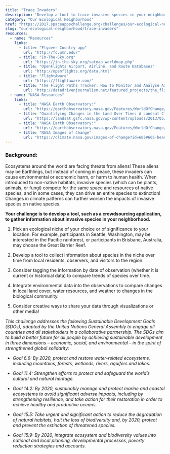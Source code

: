 ```yaml
---
title: "Trace Invaders"
description: "Develop a tool to trace invasive species in your neighborhood over time!"
category: "Our Ecological Neighborhood"
href: "https://2017.spaceappschallenge.org/challenges/our-ecological-neighborhood/trace-invaders"
slug: "our-ecological-neighborhood/trace-invaders"
resources: 
  - name: "Resources"
    links: 
      - title: "Flyover Country app"
        url: "http://fc.umn.edu/" 
      - title: "In-The-Sky.org"
        url: "https://in-the-sky.org/satmap_worldmap.php" 
      - title: "OpenFlights Airport, Airline, and Route Databases"
        url: "http://openflights.org/data.html" 
      - title: "FlightAware"
        url: "https://flightaware.com/" 
      - title: "The Flight Paths Tracker: How to Monitor and Analyse Air Traffic Above Individual Locations"
        url: "http://datadrivenjournalism.net/featured_projects/the_flight_paths_tracker_how_to_monitor_and_analyse_air_traffic" 
  - name: "NASA Resources"
    links: 
      - title: "NASA Earth Observatory:"
        url: "https://earthobservatory.nasa.gov/Features/WorldOfChange/" 
      - title: "Quantifying Changes in the Land Over Time: A Landsat Classroom Activity"
        url: "https://landsat.gsfc.nasa.gov/wp-content/uploads/2013/05/Landsat_QuantifyChanges.pdf" 
      - title: "NASA Earth Observatory:"
        url: "https://earthobservatory.nasa.gov/Features/WorldOfChange/cape_cod.php" 
      - title: "NASA Images of Change"
        url: "https://climate.nasa.gov/images-of-change?id=605#605-heavy-rains-flood-peru" 
---
```


### **Background:**

Ecosystems around the world are facing threats from aliens! These aliens may
be Earthlings, but instead of coming in peace, these invaders can cause
environmental or economic harm, or harm to human health. When introduced to
non-native habitats, invasive species (which can be plants, animals, or fungi)
compete for the same space and resources of native species, and in some cases,
they can drive an entire species to extinction! Changes in climate patterns
can further worsen the impacts of invasive species on native species.

**Your challenge is to develop a tool, such as a crowdsourcing application, to gather information about invasive species in your neighborhood.**

  1. Pick an ecological niche of your choice or of significance to your location. For example, participants in Seattle, Washington, may be interested in the Pacific rainforest, or participants in Brisbane, Australia, may choose the Great Barrier Reef.  

  2. Develop a tool to collect information about species in the niche over time from local residents, observers, and visitors to the region.   

  3. Consider tagging the information by date of observation (whether it is current or historical data) to compare trends of species over time.  

  4. Integrate environmental data into the observations to compare changes in local land cover, water resources, and weather to changes in the biological community.  

  5. Consider creative ways to share your data through visualizations or other media!  

_This challenge addresses the following Sustainable Development Goals (SDGs),
adopted by the United Nations General Assembly to engage all countries and all
stakeholders in a collaborative partnership. The SDGs aim to build a better
future for all people by achieving sustainable development in three dimensions
– economic, social, and environmental – in the spirit of strengthened global
solidarity:_

  * _Goal 6.6: By 2020, protect and restore water-related ecosystems, including mountains, forests, wetlands, rivers, aquifers and lakes._  

  * _Goal 11.4: Strengthen efforts to protect and safeguard the world’s cultural and natural heritage._  

  * _Goal 14.2: By 2020, sustainably manage and protect marine and coastal ecosystems to avoid significant adverse impacts, including by strengthening resilience, and take action for their restoration in order to achieve healthy and productive oceans._  

  * _Goal 15.5: Take urgent and significant action to reduce the degradation of natural habitats, halt the loss of biodiversity and, by 2020, protect and prevent the extinction of threatened species._  

  * _Goal 15.9: By 2020, integrate ecosystem and biodiversity values into national and local planning, developmental processes, poverty reduction strategies and accounts._  

  


